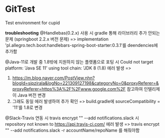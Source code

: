 # GitTest
Test environment for cupid

**troubleshooting**
@Handlebas(0.2.x) 사용 시 gradle 통해 라이브러리 추가 안되는 문제 (springboot 2.2.x 버전 문제)
 => implementation 'pl.allegro.tech.boot:handlebars-spring-boot-starter:0.3.1'를 deendencies에 추가함

@Java-11로 개발 중 1.8밖에 지원하지 않는 플랫폼으로 포팅 시
Could not target platform: 'Java SE 11' using tool chain: 'JDK 8 (1.8) 에러 발생
 => 
 1. https://m.blog.naver.com/PostView.nhn?blogId=sipzirala&logNo=221309127198&categoryNo=0&proxyReferer=&proxyReferer=https%3A%2F%2Fwww.google.com%2F
 참고하여 인텔리제이 Java 버전 변경
 2. 그래도 동일 에러 발생하여 추가 확인 
  => build.gradle에 sourceCompatibility = '11'를 1.8로 변경

@Slack-Travis 연동 시
travis encrypt "" --add notifications.slack 시 
repository not known to https://api.travis-ci.com/ 에러 발생
 => travis encrypt "" --add notifications.slack -r accountName/repoName 를 해줘야함